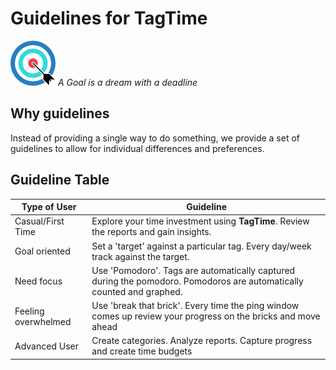 # Guidelines for TagTime

![goal](goal.png)
*_A Goal is a dream with a deadline_*



## Why guidelines

Instead of providing a single way to do something, we provide a set of
guidelines to allow for individual differences and preferences.


## Guideline Table

| Type of User | Guideline |
| ------------- | ------------- |
| Casual/First Time | Explore your time investment using **TagTime**.  Review the reports and gain insights. |
| Goal oriented | Set a 'target' against a particular tag. Every day/week track against the target. |
| Need focus | Use 'Pomodoro'. Tags are automatically captured during the pomodoro. Pomodoros are automatically counted and graphed. |
| Feeling overwhelmed | Use 'break that brick'. Every time the ping window comes up review your progress on the bricks and move ahead |
| Advanced User | Create categories. Analyze reports. Capture progress and create time budgets |
